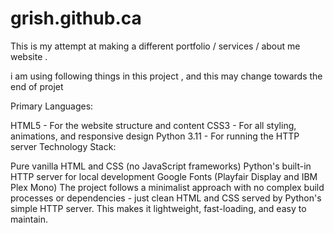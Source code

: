 # grish.github.ca

This is my attempt at making a different portfolio / services / about me website .

i am using following things in this project , and this may change towards the end of projet

Primary Languages:

HTML5 - For the website structure and content
CSS3 - For all styling, animations, and responsive design
Python 3.11 - For running the HTTP server
Technology Stack:

Pure vanilla HTML and CSS (no JavaScript frameworks)
Python's built-in HTTP server for local development
Google Fonts (Playfair Display and IBM Plex Mono)
The project follows a minimalist approach with no complex build processes or dependencies - just clean HTML and CSS served by Python's simple HTTP server. This makes it lightweight, fast-loading, and easy to maintain.
